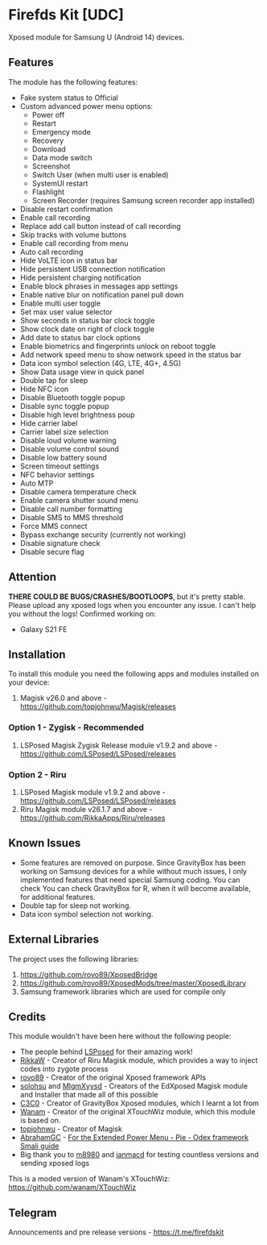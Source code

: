 # Firefds Kit [UDC]

Xposed module for Samsung U (Android 14) devices.

## Features
The module has the following features:
- Fake system status to Official
- Custom advanced power menu options:
  - Power off
  - Restart
  - Emergency mode
  - Recovery
  - Download
  - Data mode switch
  - Screenshot
  - Switch User (when multi user is enabled)
  - SystemUI restart
  - Flashlight
  - Screen Recorder (requires Samsung screen recorder app installed)
- Disable restart confirmation
- Enable call recording
- Replace add call button instead of call recording
- Skip tracks with volume buttons
- Enable call recording from menu
- Auto call recording
- Hide VoLTE icon in status bar
- Hide persistent USB connection notification
- Hide persistent charging notification
- Enable block phrases in messages app settings
- Enable native blur on notification panel pull down
- Enable multi user toggle
- Set max user value selector
- Show seconds in status bar clock toggle
- Show clock date on right of clock toggle
- Add date to status bar clock options
- Enable biometrics and fingerprints unlock on reboot toggle
- Add network speed menu to show network speed in the status bar
- Data icon symbol selection (4G, LTE, 4G+, 4.5G)
- Show Data usage view in quick panel
- Double tap for sleep
- Hide NFC icon
- Disable Bluetooth toggle popup
- Disable sync toggle popup
- Disable high level brightness poup
- Hide carrier label
- Carrier label size selection
- Disable loud volume warning
- Disable volume control sound
- Disable low battery sound
- Screen timeout settings
- NFC behavior settings
- Auto MTP
- Disable camera temperature check
- Enable camera shutter sound menu
- Disable call number formatting
- Disable SMS to MMS threshold
- Force MMS connect
- Bypass exchange security (currently not working)
- Disable signature check
- Disable secure flag

## Attention
**THERE COULD BE BUGS/CRASHES/BOOTLOOPS**, but it's pretty stable.
Please upload any xposed logs when you encounter any issue. I can't help you without the logs!
Confirmed working on:
- Galaxy S21 FE

## Installation

To install this module you need the following apps and modules installed on your device:
1. Magisk v26.0 and above - https://github.com/topjohnwu/Magisk/releases

### Option 1 - Zygisk - Recommended
1. LSPosed Magisk Zygisk Release module v1.9.2 and above - https://github.com/LSPosed/LSPosed/releases

### Option 2 - Riru
1. LSPosed Magisk module v1.9.2 and above - https://github.com/LSPosed/LSPosed/releases
2. Riru Magisk module v26.1.7 and above - https://github.com/RikkaApps/Riru/releases


## Known Issues

- Some features are removed on purpose. Since GravityBox has been working on Samsung devices for a while without much issues, I only implemented features that need special Samsung coding. You can check You can check GravityBox for R, when it will become available, for additional features.
- Double tap for sleep not working.
- Data icon symbol selection not working.

## External Libraries

The project uses the following libraries:
1. https://github.com/rovo89/XposedBridge
2. https://github.com/rovo89/XposedMods/tree/master/XposedLibrary
3. Samsung framework libraries which are used for compile only

## Credits
This module wouldn't have been here without the following people:
- The people behind [LSPosed](https://github.com/LSPosed/LSPosed) for their amazing work!
- [RikkaW](https://github.com/RikkaApps) - Creator of Riru Magisk module, which provides a way to inject codes into zygote process
- [rovo89](https://github.com/rovo89) - Creator of the original Xposed framework APIs
- [solohsu](https://github.com/solohsu) and [MlgmXyysd](https://github.com/MlgmXyysd) - Creators of the EdXposed Magisk module and Installer that made all of this possible
- [C3C0](https://github.com/GravityBox) - Creator of GravityBox Xposed modules, which I learnt a lot from
- [Wanam](https://github.com/wanam) - Creator of the original XTouchWiz module, which this module is based on.
- [topjohnwu](https://github.com/topjohnwu) - Creator of Magisk
- [AbrahamGC](https://forum.xda-developers.com/member.php?u=7393522) - [For the Extended Power Menu - Pie - Odex framework Smali guide](https://forum.xda-developers.com/showpost.php?p=78910083&postcount=944)
- Big thank you to [m8980](https://forum.xda-developers.com/m/m8980.1614889) and [ianmacd](https://forum.xda-developers.com/m/ianmacd.7187684) for testing countless versions and sending xposed logs

This is a moded version of Wanam's XTouchWiz:
https://github.com/wanam/XTouchWiz

## Telegram
Announcements and pre release versions - https://t.me/firefdskit
